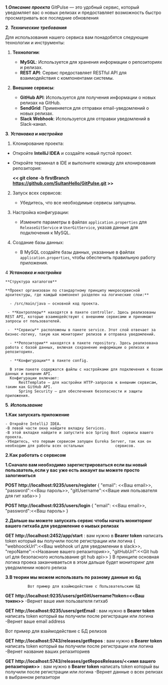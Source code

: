 **1**.***Описание проекта***
  GitPulse — это удобный сервис, который уведомляет вас о новых релизах и предоставляет возможность быстро          просматривать все последние обновления


  
**2**. ***Технические требования***

  Для использования нашего сервиса вам понадобятся следующие технологии и инструменты:

  1. **Технологии**:
     - **MySQL**: Используется для хранения информации о репозиториях и релизах.
     - **REST API**: Сервис предоставляет RESTful API для взаимодействия с компонентами системы.

  2. **Внешние сервисы**:
     - **GitHub API**: Используется для получения информации о новых релизах на GitHub.
     - **SendGrid**: Применяется для отправки email-уведомлений о новых релизах.
     - **Slack Webhook**: Используется для отправки уведомлений в Slack-канал.
    
       
**3**. ***Установка и настройка***

   1. Клонирование проекта:
   - Откройте **IntelliJ IDEA** и создайте новый пустой проект.
   - Откройте терминал в IDE и выполните команду для клонирования репозитория:
   
     **<<  git clone -b firstBranch https://github.com/SultanHello/GitPulse.git  >>**


  2. Запуск всех сервисов:
     - Убедитесь, что все необходимые сервисы запущены.

  3. Настройка конфигурации:
     - Измените параметры в файлах `application.properties` для `ReleaseGitService` и `UserGitService`, указав           данные  для подключения к MySQL.

  4. Создание базы данных:
     - В MySQL создайте базы данных, указанные в файлах `application.properties`, чтобы обеспечить правильную           работу приложения.
    

     
4 ***Установка и настройка***

    **Структура каталогов**
    
    **Проект организован по стандартному принципу микросервисной архитектуры, где каждый компонент разделен на логические слои:**
    
      - /src/main/java — основной код проекта.
      
     - **Контроллеры** находятся в пакете controller. Здесь реализованы REST API, которые взаимодействуют с внешними сервисами и принимают запросы от пользователей.
     
     -  **Сервисы** расположены в пакете service. Этот слой отвечает за бизнес-логику, такую как мониторинг релизов и отправка уведомлений.
     
      - **Репозитории** находятся в пакете repository. Здесь реализована работа с базой данных, включая сохранение информации о релизах и репозиториях.
      
      - **Конфигурации** в пакете config.
      
      В этом пакете содержатся файлы с настройками для подключения к базам данных и внешним API.
      Конфигурации включают:
          RestTemplate — для настройки HTTP-запросов к внешним сервисам, таким как GitHub API.
          Spring Security — для обеспечения безопасности и защиты приложения.

     
  **5**. ***Использвание***

  **1.Как запускать приложение**
    
    - Откройте IntelliJ IDEA.
    -В левой части окна найдите вкладку Services.
    -В этой вкладке найдите и запустите все Spring Boot сервисы вашего проекта.
    -Убедитесь, что первым сервисом запущен Eureka Server, так как он необходим для работы всех остальных              сервисов.
    
  **2.Как работать с сервисом**
    
  **1.Сначало вам необходимо зарегистрироваться если вы новый пользватель,если у вас уже есть аккаунт вы можете просто залогиниться**
        
  **POST  http://localhost:9235/users/register**
                  {
                    "email": <<Ваш email>>,
                    "password":<<Ваш пароль>>,
                    "gitUsername":<<Ваше имя пользвателя для гит хаба>>
                  }
            
  **POST  http://localhost:9235/users/login**
            {
                "email": <<Ваш email>>,
                "password":<<Ваш пароль>
            }
            
  **2.Дальше вы можете запускать сервис чтобы начать мониторинг вашего гитхаба для уведомление о нывых релизах**
          
  **GET   http://localhost:2452/app/start**   :   вам нужно в **Bearer token** написать token который вы           получили после регистрации или логина
              {
                "webhoockUrl":<<Ваш webhook url для уведомлении в slack>>,
                "repoName":<<Название вашего репазитория>>,
                "gitHubUrl":<<Git hub url для безопасного использвание git hub api>>
              }
  В принципе основная логика проека заканчиваеться в этом дальше будет мониторинг для уведомлении нового             релиза
          
  **3.В теории мы можем использвать по разному данные из бд**
        
              Вот пример для взаймодействие с Пользвательским БД
          
  **GET   http://localhost:9235/users/getGitUsername?token=<<Ваш токен>>**
              -Вернет ваше имя пользвателя гитхаб 
             
  **GET   http://localhost:9235/users/getEmail**    :    вам нужно в **Bearer token** написать token                 который вы получили после регистрации или логина
              -Вернет ваше email address    
             
  Вот пример для взаймодействие с БД релизов
        
  **GET   http://localhost:5743/releases/getRepos**    :    вам нужно в **Bearer token** написать token               который вы получили после регистрации или логина
              -Вернет название ваших репазиториев
              
  **GET   http://localhost:5743/releases/getReposReleases/<<имя вашего репазитория>>**    :    вам                   нужно в **Bearer token** написать token который вы получили после регистрации или логина
              -Вернет данные о всех релизах в выбранном репазитори

              
          
          
        
  
        
            
            


